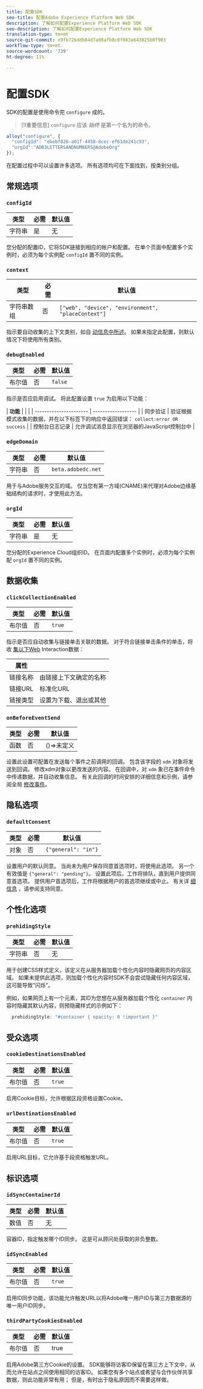 ```yaml
---
title: 配置SDK
seo-title: 配置Adobe Experience Platform Web SDK
description: 了解如何配置Experience Platform Web SDK
seo-description: 了解如何配置Experience Platform Web SDK
translation-type: tm+mt
source-git-commit: e9fb726ddb84d7a08afb8c0f083a643025b0f903
workflow-type: tm+mt
source-wordcount: '739'
ht-degree: 11%

---
```



# 配置SDK

SDK的配置是使用命令完 `configure` 成的。

>[!I重要信息]
>`configure` 应该 _始终_ 是第一个名为的命令。

```javascript
alloy("configure", {
  "configId": "ebebf826-a01f-4458-8cec-ef61de241c93",
  "orgId":"ADB3LETTERSANDNUMBERS@AdobeOrg"
});
```

在配置过程中可以设置许多选项。 所有选项均可在下面找到，按类别分组。

## 常规选项

### `configId`

| **类型** | **必需** | **默认值** |
| -------- | ------------ | ----------------- |
| 字符串 | 是 | 无 |

您分配的配置ID，它将SDK链接到相应的帐户和配置。  在单个页面中配置多个实例时，必须为每个实例配 `configId` 置不同的实例。

### `context`

| **类型** | **必需** | **默认值** |
| ---------------- | ------------ | -------------------------------------------------- |
| 字符串数组 | 否 | `["web", "device", "environment", "placeContext"]` |

指示要自动收集的上下文类别，如自 [动信息中所述](../reference/automatic-information.md)。  如果未指定此配置，则默认情况下将使用所有类别。

### `debugEnabled`

| **类型** | **必需** | **默认值** |
| -------- | ------------ | ----------------- |
| 布尔值 | 否 | `false` |

指示是否应启用调试。 将此配置设置 `true` 为启用以下功能：

| **功能** |  |  |
| ---------------------- | ------------------ |
| 同步验证 | 验证根据模式收集的数据，并在以下标签下的响应中返回错误： `collect:error OR success` |
| 控制台日志记录 | 允许调试消息显示在浏览器的JavaScript控制台中 |

### `edgeDomain`

| **类型** | **必需** | **默认值** |
| -------- | ------------ | ------------------ |
| 字符串 | 否 | `beta.adobedc.net` |

用于与Adobe服务交互的域。 仅当您有第一方域(CNAME)来代理对Adobe边缘基础结构的请求时，才使用此方法。

### `orgId`

| **类型** | **必需** | **默认值** |
| -------- | ------------ | ----------------- |
| 字符串 | 是 | 无 |

您分配的Experience Cloud组织ID。  在页面内配置多个实例时，必须为每个实例配 `orgId` 置不同的实例。

## 数据收集

### `clickCollectionEnabled`

| **类型** | **必需** | **默认值** |
| -------- | ------------ | ----------------- |
| 布尔值 | 否 | `true` |

指示是否应自动收集与链接单击关联的数据。 对于符合链接单击条件的单击，将收 [集以下Web](https://github.com/adobe/xdm/blob/master/docs/reference/context/webinteraction.schema.md) Interaction数据：

| **属性** |  |
| ------------ | ----------------------------------- |
| 链接名称 | 由链接上下文确定的名称 |
| 链接URL | 标准化URL |
| 链接类型 | 设置为下载、退出或其他 |

### `onBeforeEventSend`

| **类型** | **必需** | **默认值** |
| -------- | ------------ | ----------------- |
| 函数 | 否 | ()=>未定义 |

设置此设置可配置在发送每个事件之前调用的回调。  包含该字段的 `xdm` 对象将发送到回调。  修改xdm对象以更改发送的内容。  在回调中，对 `xdm` 象已在事件命令中传递数据，并自动收集信息。  有关此回调的时间安排的详细信息和示例，请参阅全局 [修改事件](tracking-events.md#modifying-events-globally)。

## 隐私选项

### `defaultConsent`

| **类型** | **必需** | **默认值** |
| -------- | ------------ | ----------------- |
| 对象 | 否 | `{"general": "in"}` |

设置用户的默认同意。 当尚未为用户保存同意首选项时，将使用此选项。 另一个有效值是 `{"general": "pending"}`。 设置此项后，工作将排队，直到用户提供同意首选项。 提供用户首选项后，工作将根据用户的首选项继续或中止。 有关详 [细信息](supporting-consent.md) ，请参阅支持同意。

## 个性化选项

### `prehidingStyle`

| **类型** | **必需** | **默认值** |
| -------- | ------------ | ----------------- |
| 字符串 | 否 | 无 |

用于创建CSS样式定义，该定义在从服务器加载个性化内容时隐藏网页的内容区域。 如果未提供此选项，则加载个性化内容时SDK不会尝试隐藏任何内容区域，这可能导致“闪烁”。

例如，如果网页上有一个元素，其ID为您想在从服务器加载个性化 `container` 内容时隐藏其默认内容，则预隐藏样式的示例如下：

```javascript
  prehidingStyle: "#container { opacity: 0 !important }"
```

## 受众选项

### `cookieDestinationsEnabled`

| **类型** | **必需** | **默认值** |
| -------- | ------------ | ----------------- |
| 布尔值 | 否 | `true` |

启用Cookie目标，允许根据区段资格设置Cookie。

### `urlDestinationsEnabled`

| **类型** | **必需** | **默认值** |
| -------- | ------------ | ----------------- |
| 布尔值 | 否 | `true` |

启用URL目标，它允许基于段资格触发URL。

## 标识选项

### `idSyncContainerId`

| **类型** | **必需** | **默认值** |
| -------- | ------------ | ----------------- |
| 数值 | 否 | 无 |

容器ID，指定触发哪个ID同步。 这是可从顾问处获取的非负整数。

### `idSyncEnabled`

| **类型** | **必需** | **默认值** |
| -------- | ------------ | ----------------- |
| 布尔值 | 否 | `true` |

启用ID同步功能，该功能允许触发URL以将Adobe唯一用户ID与第三方数据源的唯一用户ID同步。

### `thirdPartyCookiesEnabled`

| **类型** | **必需** | **默认值** |
| -------- | ------------ | ----------------- |
| 布尔值 | 否 | true |

启用Adobe第三方Cookie的设置。 SDK能够将访客ID保留在第三方上下文中，从而允许在站点之间使用相同的访客ID。 如果您有多个站点或希望与合作伙伴共享数据，则此功能非常有用； 但是，有时出于隐私原因而不需要这样做。
